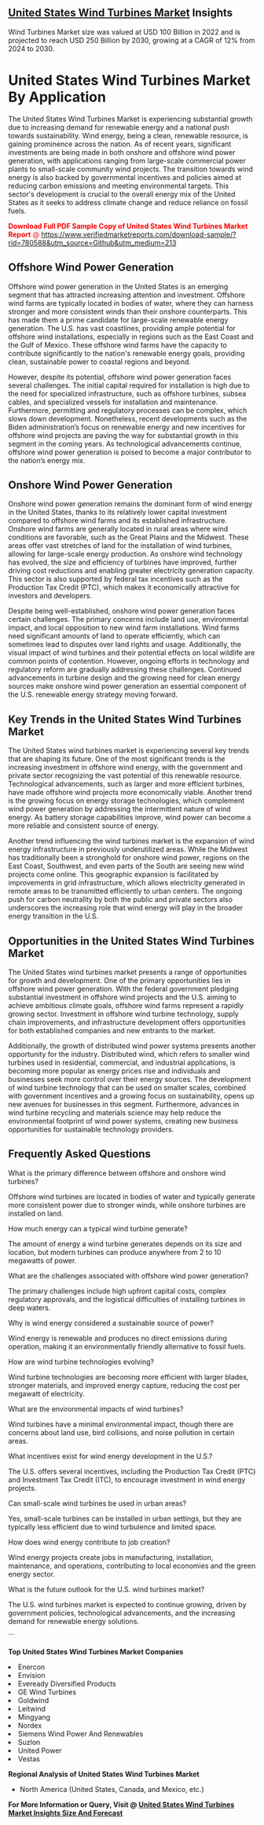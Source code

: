 <h2><a href="https://www.verifiedmarketreports.com/download-sample/?rid=780588&amp;utm_source=Github&amp;utm_medium=213" target="_blank">United States Wind Turbines Market</a> Insights</h2><p>Wind Turbines Market size was valued at USD 100 Billion in 2022 and is projected to reach USD 250 Billion by 2030, growing at a CAGR of 12% from 2024 to 2030.</p><p><h1>United States Wind Turbines Market By Application</h1><p>The United States Wind Turbines Market is experiencing substantial growth due to increasing demand for renewable energy and a national push towards sustainability. Wind energy, being a clean, renewable resource, is gaining prominence across the nation. As of recent years, significant investments are being made in both onshore and offshore wind power generation, with applications ranging from large-scale commercial power plants to small-scale community wind projects. The transition towards wind energy is also backed by governmental incentives and policies aimed at reducing carbon emissions and meeting environmental targets. This sector's development is crucial to the overall energy mix of the United States as it seeks to address climate change and reduce reliance on fossil fuels.<p><span class=""><span style="color: #ff0000;"><strong>Download Full PDF Sample Copy of United States Wind Turbines Market Report</strong> @ </span><a href="https://www.verifiedmarketreports.com/download-sample/?rid=780588&amp;utm_source=Github&amp;utm_medium=213" target="_blank">https://www.verifiedmarketreports.com/download-sample/?rid=780588&amp;utm_source=Github&amp;utm_medium=213</a></span></p><h2>Offshore Wind Power Generation</h2><p>Offshore wind power generation in the United States is an emerging segment that has attracted increasing attention and investment. Offshore wind farms are typically located in bodies of water, where they can harness stronger and more consistent winds than their onshore counterparts. This has made them a prime candidate for large-scale renewable energy generation. The U.S. has vast coastlines, providing ample potential for offshore wind installations, especially in regions such as the East Coast and the Gulf of Mexico. These offshore wind farms have the capacity to contribute significantly to the nation's renewable energy goals, providing clean, sustainable power to coastal regions and beyond.</p><p>However, despite its potential, offshore wind power generation faces several challenges. The initial capital required for installation is high due to the need for specialized infrastructure, such as offshore turbines, subsea cables, and specialized vessels for installation and maintenance. Furthermore, permitting and regulatory processes can be complex, which slows down development. Nonetheless, recent developments such as the Biden administration’s focus on renewable energy and new incentives for offshore wind projects are paving the way for substantial growth in this segment in the coming years. As technological advancements continue, offshore wind power generation is poised to become a major contributor to the nation’s energy mix.</p><h2>Onshore Wind Power Generation</h2><p>Onshore wind power generation remains the dominant form of wind energy in the United States, thanks to its relatively lower capital investment compared to offshore wind farms and its established infrastructure. Onshore wind farms are generally located in rural areas where wind conditions are favorable, such as the Great Plains and the Midwest. These areas offer vast stretches of land for the installation of wind turbines, allowing for large-scale energy production. As onshore wind technology has evolved, the size and efficiency of turbines have improved, further driving cost reductions and enabling greater electricity generation capacity. This sector is also supported by federal tax incentives such as the Production Tax Credit (PTC), which makes it economically attractive for investors and developers.</p><p>Despite being well-established, onshore wind power generation faces certain challenges. The primary concerns include land use, environmental impact, and local opposition to new wind farm installations. Wind farms need significant amounts of land to operate efficiently, which can sometimes lead to disputes over land rights and usage. Additionally, the visual impact of wind turbines and their potential effects on local wildlife are common points of contention. However, ongoing efforts in technology and regulatory reform are gradually addressing these challenges. Continued advancements in turbine design and the growing need for clean energy sources make onshore wind power generation an essential component of the U.S. renewable energy strategy moving forward.</p><h2>Key Trends in the United States Wind Turbines Market</h2><p>The United States wind turbines market is experiencing several key trends that are shaping its future. One of the most significant trends is the increasing investment in offshore wind energy, with the government and private sector recognizing the vast potential of this renewable resource. Technological advancements, such as larger and more efficient turbines, have made offshore wind projects more economically viable. Another trend is the growing focus on energy storage technologies, which complement wind power generation by addressing the intermittent nature of wind energy. As battery storage capabilities improve, wind power can become a more reliable and consistent source of energy.</p><p>Another trend influencing the wind turbines market is the expansion of wind energy infrastructure in previously underutilized areas. While the Midwest has traditionally been a stronghold for onshore wind power, regions on the East Coast, Southwest, and even parts of the South are seeing new wind projects come online. This geographic expansion is facilitated by improvements in grid infrastructure, which allows electricity generated in remote areas to be transmitted efficiently to urban centers. The ongoing push for carbon neutrality by both the public and private sectors also underscores the increasing role that wind energy will play in the broader energy transition in the U.S.</p><h2>Opportunities in the United States Wind Turbines Market</h2><p>The United States wind turbines market presents a range of opportunities for growth and development. One of the primary opportunities lies in offshore wind power generation. With the federal government pledging substantial investment in offshore wind projects and the U.S. aiming to achieve ambitious climate goals, offshore wind farms represent a rapidly growing sector. Investment in offshore wind turbine technology, supply chain improvements, and infrastructure development offers opportunities for both established companies and new entrants to the market.</p><p>Additionally, the growth of distributed wind power systems presents another opportunity for the industry. Distributed wind, which refers to smaller wind turbines used in residential, commercial, and industrial applications, is becoming more popular as energy prices rise and individuals and businesses seek more control over their energy sources. The development of wind turbine technology that can be used on smaller scales, combined with government incentives and a growing focus on sustainability, opens up new avenues for businesses in this segment. Furthermore, advances in wind turbine recycling and materials science may help reduce the environmental footprint of wind power systems, creating new business opportunities for sustainable technology providers.</p><h2>Frequently Asked Questions</h2><p>What is the primary difference between offshore and onshore wind turbines?</p><p>Offshore wind turbines are located in bodies of water and typically generate more consistent power due to stronger winds, while onshore turbines are installed on land.</p><p>How much energy can a typical wind turbine generate?</p><p>The amount of energy a wind turbine generates depends on its size and location, but modern turbines can produce anywhere from 2 to 10 megawatts of power.</p><p>What are the challenges associated with offshore wind power generation?</p><p>The primary challenges include high upfront capital costs, complex regulatory approvals, and the logistical difficulties of installing turbines in deep waters.</p><p>Why is wind energy considered a sustainable source of power?</p><p>Wind energy is renewable and produces no direct emissions during operation, making it an environmentally friendly alternative to fossil fuels.</p><p>How are wind turbine technologies evolving?</p><p>Wind turbine technologies are becoming more efficient with larger blades, stronger materials, and improved energy capture, reducing the cost per megawatt of electricity.</p><p>What are the environmental impacts of wind turbines?</p><p>Wind turbines have a minimal environmental impact, though there are concerns about land use, bird collisions, and noise pollution in certain areas.</p><p>What incentives exist for wind energy development in the U.S.?</p><p>The U.S. offers several incentives, including the Production Tax Credit (PTC) and Investment Tax Credit (ITC), to encourage investment in wind energy projects.</p><p>Can small-scale wind turbines be used in urban areas?</p><p>Yes, small-scale turbines can be installed in urban settings, but they are typically less efficient due to wind turbulence and limited space.</p><p>How does wind energy contribute to job creation?</p><p>Wind energy projects create jobs in manufacturing, installation, maintenance, and operations, contributing to local economies and the green energy sector.</p><p>What is the future outlook for the U.S. wind turbines market?</p><p>The U.S. wind turbines market is expected to continue growing, driven by government policies, technological advancements, and the increasing demand for renewable energy solutions.</p>```</p><p><strong>Top United States Wind Turbines Market Companies</strong></p><div data-test-id=""><p><li>Enercon</li><li> Envision</li><li> Eveready Diversified Products</li><li> GE Wind Turbines</li><li> Goldwind</li><li> Leitwind</li><li> Mingyang</li><li> Nordex</li><li> Siemens Wind Power And Renewables</li><li> Suzlon</li><li> United Power</li><li> Vestas</li></p><div><strong>Regional Analysis of&nbsp;United States Wind Turbines Market</strong></div><ul><li dir="ltr"><p dir="ltr">North America&nbsp;(United States, Canada, and Mexico, etc.)</p></li></ul><p><strong>For More Information or Query, Visit @&nbsp;</strong><strong><a href="https://www.verifiedmarketreports.com/product/wind-turbines-market/?utm_source=Github&amp;utm_medium=213" target="_blank">United States Wind Turbines Market Insights Size And Forecast</a></strong></p></div>
